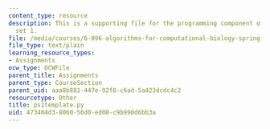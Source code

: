 ```yaml
---
content_type: resource
description: This is a supporting file for the programming component of the problem
  set 1.
file: /media/courses/6-096-algorithms-for-computational-biology-spring-2005/473404d3806056d0ed08c9b990d6bb3a_ps1template.py
file_type: text/plain
learning_resource_types:
- Assignments
ocw_type: OCWFile
parent_title: Assignments
parent_type: CourseSection
parent_uid: aaa8b881-447e-92f8-c6ad-5a423dcdc4c2
resourcetype: Other
title: ps1template.py
uid: 473404d3-8060-56d0-ed08-c9b990d6bb3a
---
```

